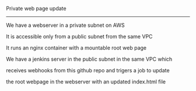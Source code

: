 Private web page update
***********************

We have a webserver in a private subnet on AWS

It is accessible only from a public subnet from the same VPC

It runs an nginx container with a mountable root web page

We have a jenkins server in the public subnet in the same VPC which 

receives webhooks from this github repo and trigers a job to update

the root webpage in the webserver with an updated index.html file
